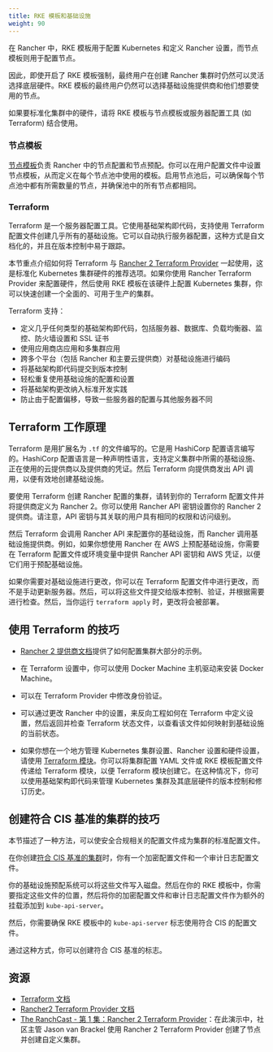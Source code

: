 ```yaml
---
title: RKE 模板和基础设施
weight: 90
---
```


在 Rancher 中，RKE 模板用于配置 Kubernetes 和定义 Rancher 设置，而节点模板则用于配置节点。

因此，即使开启了 RKE 模板强制，最终用户在创建 Rancher 集群时仍然可以灵活选择底层硬件。RKE 模板的最终用户仍然可以选择基础设施提供商和他们想要使用的节点。

如果要标准化集群中的硬件，请将 RKE 模板与节点模板或服务器配置工具 (如 Terraform) 结合使用。

### 节点模板

[节点模板]({{<baseurl>}}/rancher/v2.6/en/user-settings/node-templates)负责 Rancher 中的节点配置和节点预配。你可以在用户配置文件中设置节点模板，从而定义在每个节点池中使用的模板。启用节点池后，可以确保每个节点池中都有所需数量的节点，并确保池中的所有节点都相同。

### Terraform

Terraform 是一个服务器配置工具。它使用基础架构即代码，支持使用 Terraform 配置文件创建几乎所有的基础设施。它可以自动执行服务器配置，这种方式是自文档化的，并且在版本控制中易于跟踪。

本节重点介绍如何将 Terraform 与 [Rancher 2 Terraform Provider](https://www.terraform.io/docs/providers/rancher2/) 一起使用，这是标准化 Kubernetes 集群硬件的推荐选项。如果你使用 Rancher Terraform Provider 来配置硬件，然后使用 RKE 模板在该硬件上配置 Kubernetes 集群，你可以快速创建一个全面的、可用于生产的集群。

Terraform 支持：

- 定义几乎任何类型的基础架构即代码，包括服务器、数据库、负载均衡器、监控、防火墙设置和 SSL 证书
- 使用应用商店应用和多集群应用
- 跨多个平台（包括 Rancher 和主要云提供商）对基础设施进行编码
- 将基础架构即代码提交到版本控制
- 轻松重复使用基础设施的配置和设置
- 将基础架构更改纳入标准开发实践
- 防止由于配置偏移，导致一些服务器的配置与其他服务器不同

## Terraform 工作原理

Terraform 是用扩展名为 `.tf` 的文件编写的。它是用 HashiCorp 配置语言编写的。HashiCorp 配置语言是一种声明性语言，支持定义集群中所需的基础设施、正在使用的云提供商以及提供商的凭证。然后 Terraform 向提供商发出 API 调用，以便有效地创建基础设施。

要使用 Terraform 创建 Rancher 配置的集群，请转到你的 Terraform 配置文件并将提供商定义为 Rancher 2。你可以使用 Rancher API 密钥设置你的 Rancher 2 提供商。请注意，API 密钥与其关联的用户具有相同的权限和访问级别。

然后 Terraform 会调用 Rancher API 来配置你的基础设施，而 Rancher 调用基础设施提供商。例如，如果你想使用 Rancher 在 AWS 上预配基础设施，你需要在 Terraform 配置文件或环境变量中提供 Rancher API 密钥和 AWS 凭证，以便它们用于预配基础设施。

如果你需要对基础设施进行更改，你可以在 Terraform 配置文件中进行更改，而不是手动更新服务器。然后，可以将这些文件提交给版本控制、验证，并根据需要进行检查。然后，当你运行 `terraform apply` 时，更改将会被部署。

## 使用 Terraform 的技巧

- [Rancher 2 提供商文档](https://www.terraform.io/docs/providers/rancher2/)提供了如何配置集群大部分的示例。

- 在 Terraform 设置中，你可以使用 Docker Machine 主机驱动来安装 Docker Machine。

- 可以在 Terraform Provider 中修改身份验证。

- 可以通过更改 Rancher 中的设置，来反向工程如何在 Terraform 中定义设置，然后返回并检查 Terraform 状态文件，以查看该文件如何映射到基础设施的当前状态。

- 如果你想在一个地方管理 Kubernetes 集群设置、Rancher 设置和硬件设置，请使用 [Terraform 模块](https://github.com/rancher/terraform-modules)。你可以将集群配置 YAML 文件或 RKE 模板配置文件传递给 Terraform 模块，以便 Terraform 模块创建它。在这种情况下，你可以使用基础架构即代码来管理 Kubernetes 集群及其底层硬件的版本控制和修订历史。

## 创建符合 CIS 基准的集群的技巧

本节描述了一种方法，可以使安全合规相关的配置文件成为集群的标准配置文件。

在你创建[符合 CIS 基准的集群]({{<baseurl>}}/rancher/v2.6/en/security/)时，你有一个加密配置文件和一个审计日志配置文件。

你的基础设施预配系统可以将这些文件写入磁盘。然后在你的 RKE 模板中，你需要指定这些文件的位置，然后将你的加密配置文件和审计日志配置文件作为额外的挂载添加到 `kube-api-server`。

然后，你需要确保 RKE 模板中的 `kube-api-server` 标志使用符合 CIS 的配置文件。

通过这种方式，你可以创建符合 CIS 基准的标志。

## 资源

- [Terraform 文档](https://www.terraform.io/docs/)
- [Rancher2 Terraform Provider 文档](https://www.terraform.io/docs/providers/rancher2/)
- [The RanchCast - 第 1 集：Rancher 2 Terraform Provider](https://youtu.be/YNCq-prI8-8)：在此演示中，社区主管 Jason van Brackel 使用 Rancher 2 Terraform Provider 创建了节点并创建自定义集群。
